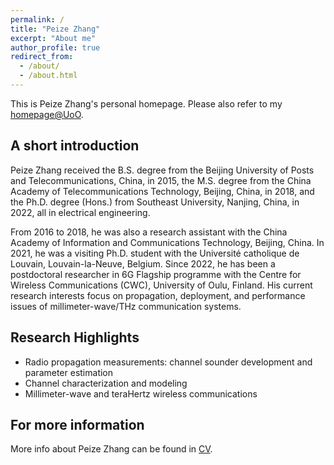 ```yaml
---
permalink: /
title: "Peize Zhang"
excerpt: "About me"
author_profile: true
redirect_from: 
  - /about/
  - /about.html
---
```


This is Peize Zhang's personal homepage. Please also refer to my [homepage@UoO](https://www.oulu.fi/en/researchers/peize-zhang). 

## A short introduction
Peize Zhang received the B.S. degree from the Beijing University of Posts and Telecommunications, China, in 2015, the M.S. degree from the China Academy of Telecommunications Technology, Beijing, China, in 2018, and the Ph.D. degree (Hons.) from Southeast University, Nanjing, China, in 2022, all in electrical engineering.

From 2016 to 2018, he was also a research assistant with the China Academy of Information and Communications Technology, Beijing, China. In 2021, he was a visiting Ph.D. student with the Université catholique de Louvain, Louvain-la-Neuve, Belgium. Since 2022, he has been a postdoctoral researcher in 6G Flagship programme with the Centre for Wireless Communications (CWC), University of Oulu, Finland. His current research interests focus on propagation, deployment, and performance issues of millimeter-wave/THz communication systems.

## Research Highlights
* Radio propagation measurements: channel sounder development and parameter estimation
* Channel characterization and modeling
* Millimeter-wave and teraHertz wireless communications

## For more information
More info about Peize Zhang can be found in [CV](http://peizezhang.github.io/files/FullCV_Peize.pdf).

